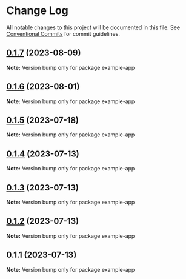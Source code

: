 # Change Log

All notable changes to this project will be documented in this file.
See [Conventional Commits](https://conventionalcommits.org) for commit guidelines.

## [0.1.7](https://github.com/ionic-team/CapacitorWatch/compare/0.1.6...0.1.7) (2023-08-09)

**Note:** Version bump only for package example-app





## [0.1.6](https://github.com/ionic-team/CapacitorWatch/compare/0.1.5...0.1.6) (2023-08-01)

**Note:** Version bump only for package example-app





## [0.1.5](https://github.com/ionic-team/CapacitorWatch/compare/0.1.4...0.1.5) (2023-07-18)

**Note:** Version bump only for package example-app





## [0.1.4](https://github.com/ionic-team/CapacitorWatch/compare/0.1.3...0.1.4) (2023-07-13)

**Note:** Version bump only for package example-app





## [0.1.3](https://github.com/ionic-team/CapacitorWatch/compare/0.1.2...0.1.3) (2023-07-13)

**Note:** Version bump only for package example-app





## [0.1.2](https://github.com/ionic-team/CapacitorWatch/compare/0.1.1...0.1.2) (2023-07-13)

**Note:** Version bump only for package example-app





## 0.1.1 (2023-07-13)

**Note:** Version bump only for package example-app
